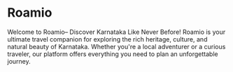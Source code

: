 # Roamio
Welcome to Roamio– Discover Karnataka Like Never Before!  Roamio is your ultimate travel companion for exploring the rich heritage, culture, and natural beauty of Karnataka. Whether you're a local adventurer or a curious traveler, our platform offers everything you need to plan an unforgettable journey.
